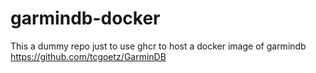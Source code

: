 # garmindb-docker
This a dummy repo just to use ghcr to host a docker image of garmindb https://github.com/tcgoetz/GarminDB
